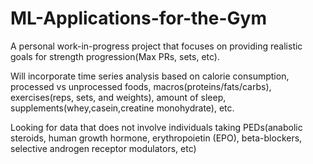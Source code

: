 # ML-Applications-for-the-Gym
A personal work-in-progress project that focuses on providing realistic goals for strength progression(Max PRs, sets, etc).

Will incorporate time series analysis based on calorie consumption, processed vs unprocessed foods, macros(proteins/fats/carbs), exercises(reps, sets, and weights), amount of sleep, supplements(whey,casein,creatine monohydrate), etc.

Looking for data that does not involve individuals taking PEDs(anabolic steroids, human growth hormone, erythropoietin (EPO), beta-blockers, selective androgen receptor modulators, etc)
